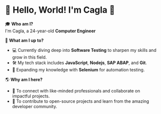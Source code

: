 # 🌟 Hello, World! I'm Cagla 👋  

🎓 **Who am I?**  
I'm Cagla, a 24-year-old **Computer Engineer** 

🌟 **What am I up to?**  
- 💻 Currently diving deep into **Software Testing** to sharpen my skills and grow in this field.  
- 🛠️ My tech stack includes **JavaScript**, **Nodejs**, **SAP ABAP**, and **Git**.  
- 🌱 Expanding my knowledge with **Selenium** for automation testing.  

🌎 **Why am I here?**  
- 🤝 To connect with like-minded professionals and collaborate on impactful projects.  
- 🚀 To contribute to open-source projects and learn from the amazing developer community.
